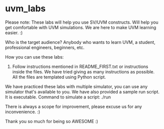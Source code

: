 # uvm_labs
Please note:
These labs will help you use SV/UVM constructs. 
Will help you get comfortable with UVM simulations. 
We are here to make UVM learning easier. :) 

Who is the target audience? 
Anybody who wants to learn UVM, a student, professional engineers, beginners, etc. 

How you can use these labs: 
1. Follow instructions mentioned in README_FIRST.txt or instructions inside the files. 
We have tried giving as many instructions as possible. 
All the files are templated using Python script. 

We have practiced these labs with multiple simulator, you can use any simulator that's available to you. 
We have also provided a sample run script. It is executable. 
Command to simulate a script:  ./run

There is always a scope for improvement, please excuse us for any inconvenience. :) 


Thank you so much for being so AWESOME :) 
